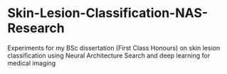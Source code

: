 # Skin-Lesion-Classification-NAS-Research
Experiments for my BSc dissertation (First Class Honours) on skin lesion classification using Neural Architecture Search and deep learning for medical imaging
